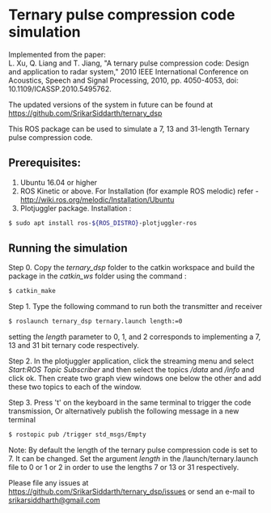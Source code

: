 # Ternary pulse compression code simulation

Implemented from the paper: \
L. Xu, Q. Liang and T. Jiang, "A ternary pulse compression code: Design and application to radar system," 2010 IEEE International Conference on Acoustics, Speech and Signal Processing, 2010, pp. 4050-4053, doi: 10.1109/ICASSP.2010.5495762.

The updated versions of the system in future can be found at https://github.com/SrikarSiddarth/ternary_dsp

This ROS package can be used to simulate a 7, 13 and 31-length Ternary pulse compression code.

## Prerequisites:
1. Ubuntu 16.04 or higher
2. ROS Kinetic or above. 
For Installation (for example ROS melodic) refer - http://wiki.ros.org/melodic/Installation/Ubuntu
3. Plotjuggler package. 
Installation :
```sh
$ sudo apt install ros-${ROS_DISTRO}-plotjuggler-ros
```

## Running the simulation

Step 0. Copy the *ternary_dsp* folder to the catkin workspace and build the package in the *catkin_ws* folder using the command :
```sh
$ catkin_make
```

Step 1. Type the following command to run both the transmitter and receiver

```sh
$ roslaunch ternary_dsp ternary.launch length:=0
```
setting the *length* parameter to 0, 1, and 2 corresponds to implementing a 7, 13 and 31 bit ternary code respectively.

Step 2. In the plotjuggler application, click the streaming menu and select *Start:ROS Topic Subscriber* and then select the topics */data* and */info* and click ok.
Then create two graph view windows one below the other and add these two topics to each of the window.

Step 3.  Press 't' on the keyboard in the same terminal to trigger the code transmission,
Or alternatively publish the following message in a new terminal
```sh
$ rostopic pub /trigger std_msgs/Empty
```

Note: By default the length of the ternary pulse compression code is set to 7. It can be changed. Set the argument *length* in the /launch/ternary.launch file to 0 or 1 or 2 in order to use the lengths 7 or 13 or 31 respectively.

Please file any issues at https://github.com/SrikarSiddarth/ternary_dsp/issues or send an e-mail to srikarsiddharth@gmail.com
